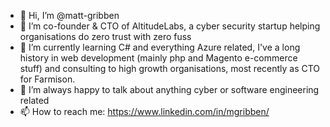 - 👋 Hi, I’m @matt-gribben
- 👀 I’m co-founder & CTO of AltitudeLabs, a cyber security startup helping organisations do zero trust with zero fuss
- 🌱 I’m currently learning C# and everything Azure related, I've a long history in web development (mainly php and Magento e-commerce stuff) and consulting to high growth organisations, most recently as CTO for Farmison.
- 💞️ I’m always happy to talk about anything cyber or software engineering related
- 📫 How to reach me: https://www.linkedin.com/in/mgribben/

